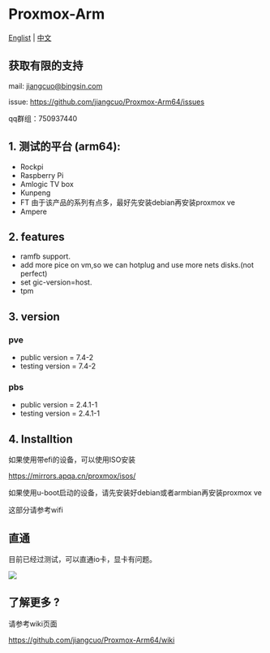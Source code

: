 # Proxmox-Arm

[Englist](README.md) | [中文](README-zh.md)

## 获取有限的支持

mail: jiangcuo@bingsin.com

issue: https://github.com/jiangcuo/Proxmox-Arm64/issues

qq群组：750937440

## 1. 测试的平台 (arm64):
- Rockpi
- Raspberry Pi
- Amlogic TV box
- Kunpeng
- FT 由于该产品的系列有点多，最好先安装debian再安装proxmox ve
- Ampere 

## 2. features

- ramfb support.
- add more pice on vm,so we can hotplug and use more nets disks.(not perfect)
- set gic-version=host.
- tpm

## 3. version

### pve
- public version = 7.4-2
- testing version = 7.4-2

### pbs
- public version = 2.4.1-1
- testing version = 2.4.1-1

## 4. Installtion

如果使用带efi的设备，可以使用ISO安装

https://mirrors.apqa.cn/proxmox/isos/

如果使用u-boot启动的设备，请先安装好debian或者armbian再安装proxmox ve

这部分请参考wifi

## 直通
目前已经过测试，可以直通io卡，显卡有问题。

![ ](https://raw.githubusercontent.com/jiangcuo/Proxmox-Arm64/main/images/pasthrough.png)

## 了解更多 ?

请参考wiki页面

https://github.com/jiangcuo/Proxmox-Arm64/wiki
